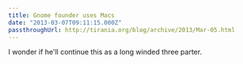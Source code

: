 ```yaml
---
title: Gnome founder uses Macs
date: "2013-03-07T09:11:15.000Z"
passthroughUrl: http://tirania.org/blog/archive/2013/Mar-05.html
---
```


I wonder if he'll continue this as a long winded three parter.